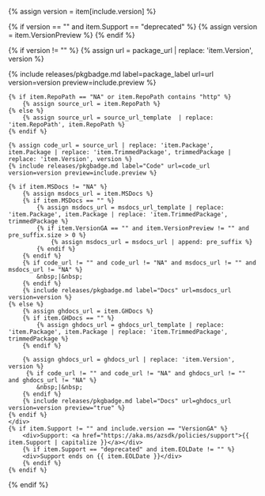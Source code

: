 {% assign version = item[include.version] %}

<!-- For deprecated packages we just want whichever version we have it doesn't matter if it is GA or preview -->
{% if version == "" and item.Support == "deprecated" %}
    {% assign version = item.VersionPreview %}
{% endif %}

{% if version != "" %}
    {% assign url = package_url | replace: 'item.Version', version  %}
    <div>
    {% include releases/pkgbadge.md  label=package_label url=url version=version preview=include.preview %}
    </div>
    <div>

    {% if item.RepoPath == "NA" or item.RepoPath contains "http" %}
        {% assign source_url = item.RepoPath %}
    {% else %}
        {% assign source_url = source_url_template  | replace: 'item.RepoPath', item.RepoPath %}
    {% endif %}

    {% assign code_url = source_url | replace: 'item.Package', item.Package | replace: 'item.TrimmedPackage', trimmedPackage | replace: 'item.Version', version %}
    {% include releases/pkgbadge.md label="Code" url=code_url version=version preview=include.preview %}

    {% if item.MSDocs != "NA" %}
        {% assign msdocs_url = item.MSDocs %}
        {% if item.MSDocs == "" %}
            {% assign msdocs_url = msdocs_url_template | replace: 'item.Package', item.Package | replace: 'item.TrimmedPackage', trimmedPackage %}
            {% if item.VersionGA == "" and item.VersionPreview != "" and pre_suffix.size > 0 %}
                {% assign msdocs_url = msdocs_url | append: pre_suffix %}
            {% endif %}
        {% endif %}
        {% if code_url != "" and code_url != "NA" and msdocs_url != "" and msdocs_url != "NA" %}
            &nbsp;|&nbsp;
        {% endif %}
        {% include releases/pkgbadge.md label="Docs" url=msdocs_url version=version %}
    {% else %}
        {% assign ghdocs_url = item.GHDocs %}
        {% if item.GHDocs == "" %}
            {% assign ghdocs_url = ghdocs_url_template | replace: 'item.Package', item.Package | replace: 'item.TrimmedPackage', trimmedPackage %}
        {% endif %}

        {% assign ghdocs_url = ghdocs_url | replace: 'item.Version', version %}
         {% if code_url != "" and code_url != "NA" and ghdocs_url != "" and ghdocs_url != "NA" %}
            &nbsp;|&nbsp;
        {% endif %}
        {% include releases/pkgbadge.md label="Docs" url=ghdocs_url version=version preview="true" %}
    {% endif %}
    </div>
    {% if item.Support != "" and include.version == "VersionGA" %}
        <div>Support: <a href="https://aka.ms/azsdk/policies/support">{{ item.Support | capitalize }}</a></div>
        {% if item.Support == "deprecated" and item.EOLDate != "" %}
        <div>Support ends on {{ item.EOLDate }}</div>
        {% endif %}
    {% endif %}
{% endif %}
